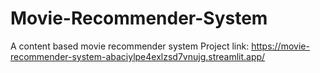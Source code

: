 # Movie-Recommender-System
A content based movie recommender system
Project link: https://movie-recommender-system-abaciylpe4exlzsd7vnujg.streamlit.app/
